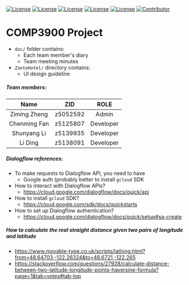 [![License](https://img.shields.io/badge/License-Flask-blue.svg)](https://flask.palletsprojects.com/en/1.1.x/) [![License](https://img.shields.io/badge/License-Angular%202-blue.svg)](https://angular.io/) [![License](https://img.shields.io/badge/License-Flask%20Restful%20API-blue.svg)](https://flask-restful.readthedocs.io/en/latest/) [![License](https://img.shields.io/badge/License-SQLite-blue.svg)](https://www.sqlite.org/index.html) [![License](https://img.shields.io/badge/License-Python3-blue.svg)](https://www.python.org/) [![Contributor](https://img.shields.io/badge/Contributor-4-brightgreen)](https://github.com/comp3300-comp9900-term-3-2019/capstone-project-nomoreprojectpls/graphs/contributors)

# COMP3900 Project
- `doc/` folder contains:
    - Each team member's diary
    - Team meeting minutes
- `ZanteHotel/` directory contains:
    - UI design guideline

##### Team members:

|     Name     |   ZID    |   ROLE    |
| :----------: | :------: | :-------: |
| Ziming Zheng | z5052592 |   Admin   |
| Chenming Fan | z5125807 | Developer |
| Shunyang Li  | z5139935 | Developer |
|   Li Ding    | z5138091 | Developer |


##### Dialogflow references:
- To make requests to Dialogflow API, you need to have
    - Google auth (probably better to install `gcloud` SDK
- How to interact with Dialogflow APIs?
    - https://cloud.google.com/dialogflow/docs/quick/api
- How to install `gcloud` SDK?
    - https://cloud.google.com/sdk/docs/quickstarts
- How to set up Dialogflow authentication?
    - https://cloud.google.com/dialogflow/docs/quick/setup#sa-create

##### How to calculate the real straight distance given two pairs of longitude and latitude
- https://www.movable-type.co.uk/scripts/latlong.html?from=48.64703,-122.26324&to=48.6721,-122.265
- https://stackoverflow.com/questions/27928/calculate-distance-between-two-latitude-longitude-points-haversine-formula?page=1&tab=votes#tab-top
